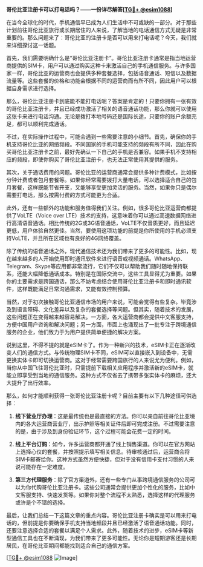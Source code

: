 **哥伦比亚注册卡可以打电话吗？——一份详尽解答[[TG💪+ @esim1088](https://t.me/s/esim1088)]**

在当今全球化的时代，手机通信早已成为人们生活中不可或缺的一部分。对于那些计划前往哥伦比亚旅行或长期居住的人来说，了解当地的电话通信方式无疑是非常重要的。那么问题来了：哥伦比亚的注册卡是否可以用来打电话呢？今天，我们就来详细探讨这一话题。

首先，我们需要明确什么是“哥伦比亚注册卡”。哥伦比亚注册卡通常是指当地运营商提供的SIM卡，用户可以通过购买这种卡来激活自己的手机通信服务。与许多国家一样，哥伦比亚的运营商也会提供多种套餐选择，包括语音通话、短信以及数据流量等。这些套餐的价格和功能会根据不同的运营商而有所不同，因此用户可以根据自身需求进行选择。

那么，哥伦比亚注册卡到底能不能打电话呢？答案是肯定的！只要你拥有一张有效的哥伦比亚注册卡，并且已经成功激活了相关的语音通话功能，那么你就可以使用这张卡来进行电话沟通。无论是拨打本地号码还是国际长途，只要你的账户余额充足，都可以顺利完成通话。

不过，在实际操作过程中，可能会遇到一些需要注意的小细节。首先，确保你的手机支持哥伦比亚的网络频段。不同国家的手机可能支持的频段有所不同，因此在购买哥伦比亚注册卡之前，最好先确认一下自己的手机是否兼容。如果手机不支持相应的频段，即使你购买了哥伦比亚注册卡，也无法正常使用其提供的服务。

其次，关于通话费用的问题。哥伦比亚的运营商通常会提供多种计费模式，比如按分钟计费或者包月套餐等。如果你经常需要拨打大量电话，可以选择适合自己的包月套餐，这样既能节省开支，又能够享受更加灵活的服务。当然，如果你只是偶尔需要打电话，那么按需付费的方式可能更为合适。

此外，还有一些额外的功能和服务值得我们关注。例如，很多哥伦比亚运营商都提供了VoLTE（Voice over LTE）技术的支持，这意味着你可以通过高速数据网络进行高清语音通话。相比传统的2G或3G语音通话，VoLTE不仅音质更好，而且延迟更低，用户体验自然更佳。当然，要使用这项功能的前提是你所使用的手机必须支持VoLTE，并且所在区域也有良好的4G网络覆盖。

除了传统的语音通话之外，现代通信技术还为我们带来了更多的可能性。比如，现在越来越多的人开始使用即时通讯软件来进行语音或视频通话。WhatsApp、Telegram、Skype等应用都非常流行，它们不仅可以帮助我们随时随地保持联系，还能大幅降低通话成本。特别是在国际交流中，这些工具显得尤为重要。如果你的主要需求是跨国通话，那么不妨考虑结合使用哥伦比亚注册卡和即时通讯软件，这样既能满足日常沟通需求，又能有效控制预算。

当然，对于初次接触哥伦比亚通信市场的用户来说，可能会觉得有些复杂。毕竟涉及到语言障碍、文化差异以及复杂的套餐选择等问题。但其实，随着技术的发展，这些问题正在变得越来越容易解决。一方面，各大运营商都会提供中文客服支持，方便中国用户咨询和解决问题；另一方面，市面上也涌现出了一批专注于跨境通信服务的企业，他们致力于为用户提供简单便捷的解决方案。

说到这里，不得不提的就是eSIM卡了。作为一种新兴的技术，eSIM卡正在逐渐改变人们的通信方式。与传统物理SIM卡不同，eSIM可以直接嵌入到设备中，无需更换实体卡即可切换运营商。这对于经常需要跨国旅行的人来说尤为便利。例如，当你从中国飞往哥伦比亚时，只需提前下载相关应用程序并激活新的eSIM卡，就能立即享受到当地的通信服务。这种方式不仅省去了携带多张实体卡的麻烦，还大大提升了出行效率。

那么，如何才能顺利获得一张哥伦比亚注册卡呢？目前主要有以下几种途径可供选择：

1. **线下营业厅办理**：这是最传统也是最直接的方法。你可以亲自前往哥伦比亚境内的各大运营商营业厅，出示护照等相关证件后即可完成注册。不过需要注意的是，由于涉及到身份验证环节，这个过程可能会花费一定的时间。

2. **线上平台订购**：如今，许多运营商都开通了线上销售渠道。你可以在官方网站上选择心仪的套餐，并按照提示填写相关信息。待审核通过后，运营商会将SIM卡邮寄给你。这种方式虽然方便快捷，但对于没有信用卡支付习惯的人来说可能存在一定难度。

3. **第三方代理服务**：除了官方渠道外，还有一些专门从事跨境通信服务的公司可以为你代购哥伦比亚注册卡。这些公司通常会提供更加个性化的服务，比如中文客服支持、快速发货等。如果你对整个流程不太熟悉，选择这样的代理服务或许是个不错的选择。

最后，让我们总结一下这篇文章的重点内容。哥伦比亚注册卡确实是可以用来打电话的，但前提是你要确保手机支持当地频段并且已经激活了语音通话功能。同时，还要注意选择合适的套餐以满足个人需求。此外，随着技术的进步，eSIM卡等新型通信工具也在不断涌现，为我们带来了更多可能性。无论你是短期游客还是长期居民，在哥伦比亚期间都能找到适合自己的通信方案。

[[TG💪+ @esim1088](https://t.me/s/esim1088) ![Image](https://i.postimg.cc/4NQfJmqS/Snipaste-2025-05-13-00-14-12.png)]